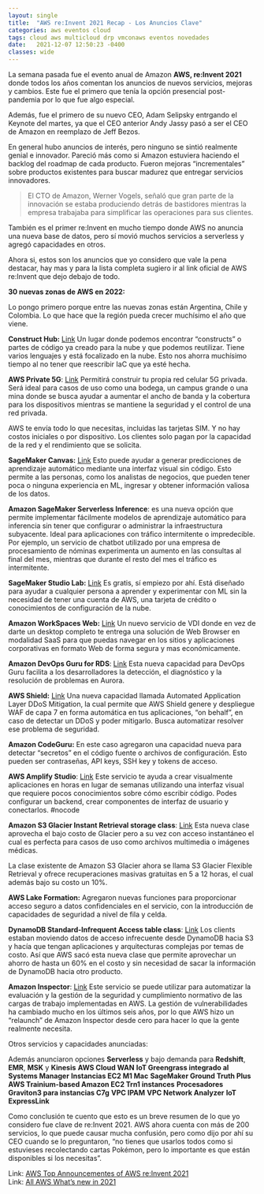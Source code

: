 ```yaml
---
layout: single
title:  "AWS re:Invent 2021 Recap - Los Anuncios Clave"
categories: aws eventos cloud 
tags: cloud aws multicloud drp vmconaws eventos novedades
date:   2021-12-07 12:50:23 -0400
classes: wide
---
```

La semana pasada fue el evento anual de Amazon **AWS, re:Invent 2021** donde todos los años comentan los anuncios de nuevos servicios, mejoras y cambios. Este fue el primero que tenía la opción presencial post-pandemia por lo que fue algo especial.

Además, fue el primero de su nuevo CEO, Adam Selipsky entrgando el Keynote del martes, ya que el CEO anterior Andy Jassy pasó a ser el CEO de Amazon en reemplazo de Jeff Bezos.

En general hubo anuncios de interés, pero ninguno se sintió realmente genial e innovador. Pareció más como si Amazon estuviera haciendo el backlog del roadmap de cada producto. Fueron mejoras “incrementales” sobre productos existentes para buscar madurez que entregar servicios innovadores.

> El CTO de Amazon, Werner Vogels, señaló que gran parte de la
> innovación se estaba produciendo detrás de bastidores mientras la
> empresa trabajaba para simplificar las operaciones para sus clientes.

También es el primer re:Invent en mucho tiempo donde AWS no anuncia una nueva base de datos, pero sí movió muchos servicios a serverless y agregó capacidades en otros.

Ahora si, estos son los anuncios que yo considero que vale la pena destacar, hay mas y para la lista completa sugiero ir al link oficial de AWS re:Invent que dejo debajo de todo.

**30 nuevas zonas de AWS en 2022:**

Lo pongo primero porque entre las nuevas zonas están Argentina, Chile y Colombia. Lo que hace que la región pueda crecer muchísimo el año que viene.

**Construct Hub:** [Link](https://aws.amazon.com/blogs/aws/announcing-general-availability-of-construct-hub-and-aws-cloud-development-kit-version-2/)
Un lugar donde podemos encontrar “constructs” o partes de código ya creado para la nube y que podemos reutilizar. Tiene varios lenguajes y está focalizado en la nube. Esto nos ahorra muchísimo tiempo al no tener que reescribir IaC que ya esté hecha.

**AWS Private 5G**: [Link](https://aws.amazon.com/private5g/)
Permitirá construir tu propia red celular 5G privada. Será ideal para casos de uso como una bodega, un campus grande o una mina donde se busca ayudar a aumentar el ancho de banda y la cobertura para los dispositivos mientras se mantiene la seguridad y el control de una red privada.

AWS te envía todo lo que necesitas, incluidas las tarjetas SIM. Y no hay costos iniciales o por dispositivo. Los clientes solo pagan por la capacidad de la red y el rendimiento que se solicita.

**SageMaker Canvas:** [Link](https://aws.amazon.com/blogs/aws/announcing-amazon-sagemaker-canvas-a-visual-no-code-machine-learning-capability-for-business-analysts/)
Esto puede ayudar a generar predicciones de aprendizaje automático mediante una interfaz visual sin código. Esto permite a las personas, como los analistas de negocios, que pueden tener poca o ninguna experiencia en ML, ingresar y obtener información valiosa de los datos.

**Amazon SageMaker Serverless Inference**: es una nueva opción que permite implementar fácilmente modelos de aprendizaje automático para inferencia sin tener que configurar o administrar la infraestructura subyacente. Ideal para aplicaciones con tráfico intermitente o impredecible. Por ejemplo, un servicio de chatbot utilizado por una empresa de procesamiento de nóminas experimenta un aumento en las consultas al final del mes, mientras que durante el resto del mes el tráfico es intermitente.

**SageMaker Studio Lab:** [Link](https://aws.amazon.com/blogs/aws/now-in-preview-amazon-sagemaker-studio-lab-a-free-service-to-learn-and-experiment-with-ml/)
Es gratis, sí empiezo por ahí. Está diseñado para ayudar a cualquier persona a aprender y experimentar con ML sin la necesidad de tener una cuenta de AWS, una tarjeta de crédito o conocimientos de configuración de la nube.

**Amazon WorkSpaces Web:** [Link](https://aws.amazon.com/blogs/desktop-and-application-streaming/announcing-the-general-availability-of-amazon-workspaces-web/)
Un nuevo servicio de VDI donde en vez de darte un desktop completo te entrega una solución de Web Browser en modalidad SaaS para que puedas navegar en los sitios y aplicaciones corporativas en formato Web de forma segura y mas económicamente.

**Amazon DevOps Guru for RDS**: [Link](https://aws.amazon.com/blogs/aws/new-amazon-devops-guru-for-rds-to-detect-diagnose-and-resolve-amazon-aurora-related-issues-using-ml/)
Esta nueva capacidad para DevOps Guru facilita a los desarrolladores la detección, el diagnóstico y la resolución de problemas en Aurora.

**AWS Shield:** [Link](https://aws.amazon.com/blogs/aws/aws-shield-advanced-update-automatic-application-layer-ddos-mitigation/)
Una nueva capacidad llamada Automated Application Layer DDoS Mitigation, la cual permite que AWS Shield genere y despliegue WAF de capa 7 en forma automática en tus aplicaciones, “on behalf”, en caso de detectar un DDoS y poder mitigarlo. Busca automatizar resolver ese problema de seguridad.

**Amazon CodeGuru:**
En este caso agregaron una capacidad nueva para detectar “secretos” en el código fuente o archivos de configuración. Esto pueden ser contraseñas, API keys, SSH key y tokens de acceso.

**AWS Amplify Studio**: [Link](https://aws.amazon.com/about-aws/whats-new/2021/12/aws-amplify-studio/)
Este servicio te ayuda a crear visualmente aplicaciones en horas en lugar de semanas utilizando una interfaz visual que requiere pocos conocimientos sobre cómo escribir código. Podes configurar un backend, crear componentes de interfaz de usuario y conectarlos. #nocode

**Amazon S3 Glacier Instant Retrieval storage class**: [Link](https://aws.amazon.com/blogs/aws/amazon-s3-glacier-is-the-best-place-to-archive-your-data-introducing-the-s3-glacier-instant-retrieval-storage-class/)
Esta nueva clase aprovecha el bajo costo de Glacier pero a su vez con acceso instantáneo el cual es perfecta para casos de uso como archivos multimedia o imágenes médicas.

La clase existente de Amazon S3 Glacier ahora se llama S3 Glacier Flexible Retrieval y ofrece recuperaciones masivas gratuitas en 5 a 12 horas, el cual además bajo su costo un 10%.

**AWS Lake Formation:**
Agregaron nuevas funciones para proporcionar acceso seguro a datos confidenciales en el servicio, con la introducción de capacidades de seguridad a nivel de fila y celda.

**DynamoDB Standard-Infrequent Access table class**: [Link](https://aws.amazon.com/blogs/aws/new-dynamodb-table-class-save-up-to-60-in-your-dynamodb-costs/)
Los clients estaban moviendo datos de acceso infrecuente desde DynamoDB hacia S3 y hacía que tengan aplicaciones y arquitecturas complejas por temas de costo. Así que AWS sacó esta nueva clase que permite aprovechar un ahorro de hasta un 60% en el costo y sin necesidad de sacar la información de DynamoDB hacia otro producto.

**Amazon Inspector**: [Link](https://aws.amazon.com/blogs/aws/improved-automated-vulnerability-management-for-cloud-workloads-with-a-new-amazon-inspector/)
Este servicio se puede utilizar para automatizar la evaluación y la gestión de la seguridad y cumplimiento normativo de las cargas de trabajo implementadas en AWS. La gestión de vulnerabilidades ha cambiado mucho en los últimos seis años, por lo que AWS hizo un “relaunch” de Amazon Inspector desde cero para hacer lo que la gente realmente necesita.

Otros servicios y capacidades anunciadas:

Además anunciaron opciones **Serverless** y bajo demanda para **Redshift**, **EMR**, **MSK** y **Kinesis**
**AWS Cloud WAN**
**IoT Greengrass integrado al Systems Manager**
**Instancias EC2 M1 Mac**
**SageMaker Ground Truth Plus**
**AWS Trainium-based Amazon EC2 Trn1 instances**
**Procesadores Graviton3 para instancias C7g**
**VPC IPAM**
**VPC Network Analyzer**
**IoT ExpressLink**


Como conclusión te cuento que esto es un breve resumen de lo que yo considero fue clave de re:Invent 2021. AWS ahora cuenta con más de 200 servicios, lo que puede causar mucha confusión, pero como dijo por ahí su CEO cuando se lo preguntaron, “no tienes que usarlos todos como si estuvieses recolectando cartas Pokémon, pero lo importante es que están disponibles si los necesitas”.

Link: [AWS Top Announcementes of AWS re:Invent 2021](https://aws.amazon.com/blogs/aws/top-announcements-of-aws-reinvent-2021/)  
Link: [All AWS What’s new in 2021](https://aws.amazon.com/about-aws/whats-new/2021/)